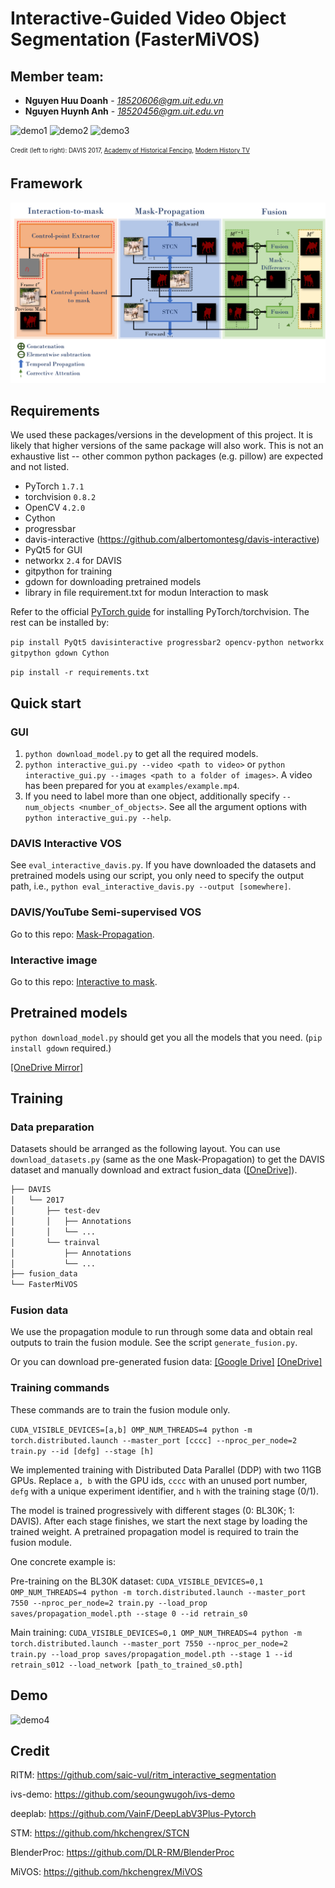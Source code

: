 # Interactive-Guided Video Object Segmentation (FasterMiVOS)

## Member team:
* **Nguyen Huu Doanh** - *18520606@gm.uit.edu.vn*
* **Nguyen Huynh Anh** - *18520456@gm.uit.edu.vn*


![demo1](https://imgur.com/Q1ck2TJ.gif) ![demo2](https://imgur.com/pyrYKCJ.gif) ![demo3](https://imgur.com/K4Qq9iS.gif)

<sub><sup>Credit (left to right): DAVIS 2017, [Academy of Historical Fencing](https://youtu.be/966ulgwEcyc), [Modern History TV](https://youtu.be/e_D1ZQ7Hu0g)</sup></sub>


## Framework

![framework](img/framework.png)

## Requirements

We used these packages/versions in the development of this project. It is likely that higher versions of the same package will also work. This is not an exhaustive list -- other common python packages (e.g. pillow) are expected and not listed.

- PyTorch `1.7.1`
- torchvision `0.8.2`
- OpenCV `4.2.0`
- Cython
- progressbar
- davis-interactive (<https://github.com/albertomontesg/davis-interactive>)
- PyQt5 for GUI
- networkx `2.4` for DAVIS
- gitpython for training
- gdown for downloading pretrained models
- library in file requirement.txt for modun Interaction to mask

Refer to the official [PyTorch guide]((<https://pytorch.org/>)) for installing PyTorch/torchvision. The rest can be installed by:

`pip install PyQt5 davisinteractive progressbar2 opencv-python networkx gitpython gdown Cython`

`pip install -r requirements.txt`

## Quick start

### GUI

1. `python download_model.py` to get all the required models.
2. `python interactive_gui.py --video <path to video>` or `python interactive_gui.py --images <path to a folder of images>`. A video has been prepared for you at `examples/example.mp4`.
3. If you need to label more than one object, additionally specify `--num_objects <number_of_objects>`. See all the argument options with `python interactive_gui.py --help`.

### DAVIS Interactive VOS

See `eval_interactive_davis.py`. If you have downloaded the datasets and pretrained models using our script, you only need to specify the output path, i.e., `python eval_interactive_davis.py --output [somewhere]`.

### DAVIS/YouTube Semi-supervised VOS

Go to this repo: [Mask-Propagation](https://github.com/hkchengrex/STCN).

### Interactive image

Go to this repo: [Interactive to mask](https://github.com/saic-vul/ritm_interactive_segmentation).


## Pretrained models

`python download_model.py` should get you all the models that you need. (`pip install gdown` required.)

[[OneDrive Mirror]](https://hkustconnect-my.sharepoint.com/:f:/g/personal/hkchengad_connect_ust_hk/EjHifAlvYUFPlEG2qBr-GGQBb1XyzxUvizJiQKBf8te2Cw?e=a6mxKz)

## Training

### Data preparation

Datasets should be arranged as the following layout. You can use `download_datasets.py` (same as the one Mask-Propagation) to get the DAVIS dataset and manually download and extract fusion_data ([[OneDrive]](https://hkustconnect-my.sharepoint.com/:u:/g/personal/hkchengad_connect_ust_hk/ESGj7FihDUpNjpygP8u1NGkBc-9YFSMFCDDpxKA87aTJ4w?e=SPXheO)).

```bash
├── DAVIS
│   └── 2017
│       ├── test-dev
│       │   ├── Annotations
│       │   └── ...
│       └── trainval
│           ├── Annotations
│           └── ...
├── fusion_data
└── FasterMiVOS
```


### Fusion data

We use the propagation module to run through some data and obtain real outputs to train the fusion module. See the script `generate_fusion.py`.

Or you can download pre-generated fusion data: [[Google Drive]](https://drive.google.com/file/d/1NF1APCxb9jzyDaEApHMN24aFPsqnYH6G/view?usp=sharing) [[OneDrive]](https://uillinoisedu-my.sharepoint.com/:u:/g/personal/hokeikc2_illinois_edu/EXNrnDbvZfxKqDDbfkEqJh8BTTfXFHnQlZ73oBsetRwOJg?e=RP1WjE)

### Training commands

These commands are to train the fusion module only.

`CUDA_VISIBLE_DEVICES=[a,b] OMP_NUM_THREADS=4 python -m torch.distributed.launch --master_port [cccc] --nproc_per_node=2 train.py --id [defg] --stage [h]`

We implemented training with Distributed Data Parallel (DDP) with two 11GB GPUs. Replace `a, b` with the GPU ids, `cccc` with an unused port number,  `defg` with a unique experiment identifier, and `h` with the training stage (0/1).

The model is trained progressively with different stages (0: BL30K; 1: DAVIS). After each stage finishes, we start the next stage by loading the trained weight. A pretrained propagation model is required to train the fusion module.

One concrete example is:

Pre-training on the BL30K dataset: `CUDA_VISIBLE_DEVICES=0,1 OMP_NUM_THREADS=4 python -m torch.distributed.launch --master_port 7550 --nproc_per_node=2 train.py --load_prop saves/propagation_model.pth --stage 0 --id retrain_s0`

Main training: `CUDA_VISIBLE_DEVICES=0,1 OMP_NUM_THREADS=4 python -m torch.distributed.launch --master_port 7550 --nproc_per_node=2 train.py --load_prop saves/propagation_model.pth --stage 1 --id retrain_s012 --load_network [path_to_trained_s0.pth]`

## Demo

![demo4](img/demo4.gif)

## Credit

RITM: <https://github.com/saic-vul/ritm_interactive_segmentation>

ivs-demo: <https://github.com/seoungwugoh/ivs-demo>

deeplab: <https://github.com/VainF/DeepLabV3Plus-Pytorch>

STM: <https://github.com/hkchengrex/STCN>

BlenderProc: <https://github.com/DLR-RM/BlenderProc>

MiVOS: <https://github.com/hkchengrex/MiVOS>

